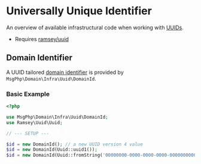 # Universally Unique Identifier

An overview of available infrastructural code when working with [UUIDs][uuid].

- Requires [ramsey/uuid]

## Domain Identifier

A UUID tailored [domain identifier](../ddd/identifiers.md) is provided by `MsgPhp\Domain\Infra\Uuid\DomainId`.

### Basic Example

```php
<?php

use MsgPhp\Domain\Infra\Uuid\DomainId;
use Ramsey\Uuid\Uuid;

// --- SETUP ---

$id = new DomainId(); // a new UUID version 4 value
$id = new DomainId(Uuid::uuid1());
$id = new DomainId(Uuid::fromString('00000000-0000-0000-0000-000000000000')); 
```

[uuid]: https://en.wikipedia.org/wiki/Universally_unique_identifier
[ramsey/uuid]: https://packagist.org/packages/ramsey/uuid
